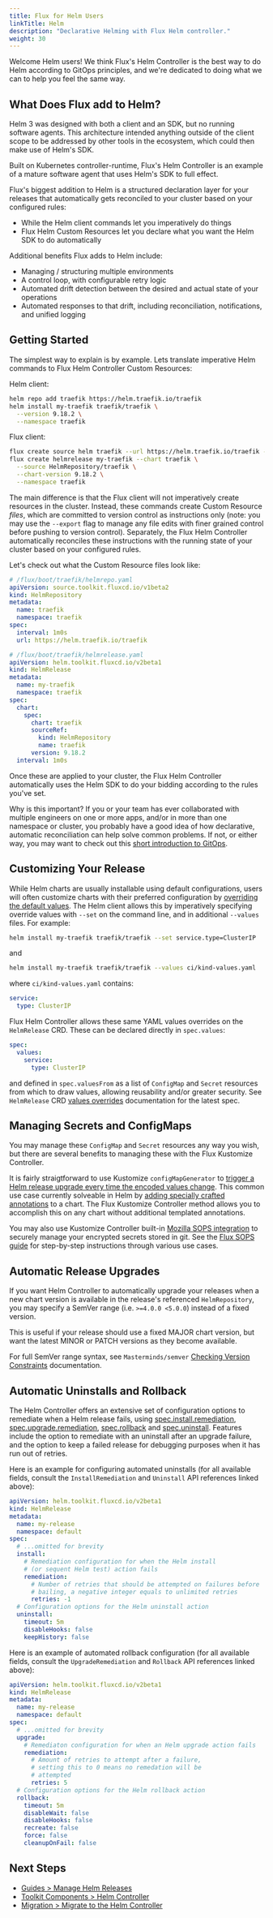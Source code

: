 ```yaml
---
title: Flux for Helm Users
linkTitle: Helm
description: "Declarative Helming with Flux Helm controller."
weight: 30
---
```


Welcome Helm users!
We think Flux's Helm Controller is the best way to do Helm according to GitOps principles,
and we're dedicated to doing what we can to help you feel the same way.

## What Does Flux add to Helm?

Helm 3 was designed with both a client and an SDK, but no running software agents.
This architecture intended anything outside of the client scope to be addressed by other tools in the ecosystem,
which could then make use of Helm's SDK.

Built on Kubernetes controller-runtime, Flux's Helm Controller is an example of a mature software
agent that uses Helm's SDK to full effect.

Flux's biggest addition to Helm is a structured declaration layer for your releases that
automatically gets reconciled to your cluster based on your configured rules:

- While the Helm client commands let you imperatively do things
- Flux Helm Custom Resources let you declare what you want the Helm SDK to do automatically

Additional benefits Flux adds to Helm include:

- Managing / structuring multiple environments
- A control loop, with configurable retry logic
- Automated drift detection between the desired and actual state of your operations
- Automated responses to that drift, including reconciliation, notifications, and unified logging

## Getting Started

The simplest way to explain is by example.
Lets translate imperative Helm commands to Flux Helm Controller Custom Resources:

Helm client:

```sh
helm repo add traefik https://helm.traefik.io/traefik
helm install my-traefik traefik/traefik \
  --version 9.18.2 \
  --namespace traefik
```

Flux client:

```sh
flux create source helm traefik --url https://helm.traefik.io/traefik --namespace traefik
flux create helmrelease my-traefik --chart traefik \
  --source HelmRepository/traefik \
  --chart-version 9.18.2 \
  --namespace traefik
```

The main difference is that the Flux client will not imperatively create resources in the cluster.
Instead, these commands create Custom Resource *files*, which are committed to version control
as instructions only (note: you may use the `--export` flag to manage any file edits with
finer grained control before pushing to version control).
Separately, the Flux Helm Controller automatically reconciles these instructions
with the running state of your cluster based on your configured rules.

Let's check out what the Custom Resource files look like:

```yaml
# /flux/boot/traefik/helmrepo.yaml
apiVersion: source.toolkit.fluxcd.io/v1beta2
kind: HelmRepository
metadata:
  name: traefik
  namespace: traefik
spec:
  interval: 1m0s
  url: https://helm.traefik.io/traefik
```

```yaml
# /flux/boot/traefik/helmrelease.yaml
apiVersion: helm.toolkit.fluxcd.io/v2beta1
kind: HelmRelease
metadata:
  name: my-traefik
  namespace: traefik
spec:
  chart:
    spec:
      chart: traefik
      sourceRef:
        kind: HelmRepository
        name: traefik
      version: 9.18.2
  interval: 1m0s
```

Once these are applied to your cluster, the Flux Helm Controller automatically
uses the Helm SDK to do your bidding according to the rules you've set.

Why is this important?
If you or your team has ever collaborated with multiple engineers on one or more apps,
and/or in more than one namespace or cluster, you probably have a good idea of how declarative,
automatic reconciliation can help solve common problems.
If not, or either way, you may want to check out this [short introduction to GitOps](https://youtu.be/r-upyR-cfDY).

## Customizing Your Release

While Helm charts are usually installable using default configurations,
users will often customize charts with their preferred configuration
by [overriding the default values](https://helm.sh/docs/intro/using_helm/#customizing-the-chart-before-installing).
The Helm client allows this by imperatively specifying override values with `--set` on the command line,
and in additional `--values` files. For example:

```sh
helm install my-traefik traefik/traefik --set service.type=ClusterIP
```

and

```sh
helm install my-traefik traefik/traefik --values ci/kind-values.yaml
```

where `ci/kind-values.yaml` contains:

```yaml
service:
  type: ClusterIP
```

Flux Helm Controller allows these same YAML values overrides on the `HelmRelease` CRD.
These can be declared directly in `spec.values`:

```yaml
spec:
  values:
    service:
      type: ClusterIP
```

and defined in `spec.valuesFrom` as a list of `ConfigMap` and `Secret` resources from which to draw values,
allowing reusability and/or greater security.
See `HelmRelease` CRD [values overrides](../components/helm/helmreleases.md#values-overrides)
documentation for the latest spec.

## Managing Secrets and ConfigMaps

You may manage these `ConfigMap` and `Secret` resources any way you wish,
but there are several benefits to managing these with the Flux Kustomize Controller.

It is fairly straigtforward to use Kustomize `configMapGenerator`
to [trigger a Helm release upgrade every time the encoded values change](../guides/helmreleases.md#refer-to-values-in-configmaps-generated-with-kustomize).
This common use case currently solveable in Helm
by [adding specially crafted annotations](https://helm.sh/docs/howto/charts_tips_and_tricks/#automatically-roll-deployments)
to a chart. The Flux Kustomize Controller method allows you to accomplish this
on any chart without additional templated annotations.

You may also use Kustomize Controller
built-in [Mozilla SOPS integration](/flux/components/kustomize/kustomization/#decryption)
to securely manage your encrypted secrets stored in git.
See the [Flux SOPS guide](/flux/guides/mozilla-sops/) for step-by-step instructions through various use cases.

## Automatic Release Upgrades

If you want Helm Controller to automatically upgrade your releases when a new chart version is available
in the release's referenced `HelmRepository`,
you may specify a SemVer range (i.e. `>=4.0.0 <5.0.0`) instead of a fixed version.

This is useful if your release should use a fixed MAJOR chart version,
but want the latest MINOR or PATCH versions as they become available.

For full SemVer range syntax,
see `Masterminds/semver`
[Checking Version Constraints](https://github.com/Masterminds/semver/blob/master/README.md#checking-version-constraints)
documentation.

## Automatic Uninstalls and Rollback

The Helm Controller offers an extensive set of configuration options to remediate when a Helm release fails,
using [spec.install.remediation](../components/helm/api.md#helm.toolkit.fluxcd.io/v2beta1.InstallRemediation),
[spec.upgrade.remediation](../components/helm/api.md#helm.toolkit.fluxcd.io/v2beta1.UpgradeRemediation),
[spec.rollback](../components/helm/api.md#helm.toolkit.fluxcd.io/v2beta1.Rollback)
and [spec.uninstall](../components/helm/api.md#helm.toolkit.fluxcd.io/v2beta1.Uninstall).
Features include the option to remediate with an uninstall after an upgrade failure,
and the option to keep a failed release for debugging purposes when it has run out of retries.

Here is an example for configuring automated uninstalls (for all available fields,
consult the `InstallRemediation` and `Uninstall` API references linked above):

```yaml
apiVersion: helm.toolkit.fluxcd.io/v2beta1
kind: HelmRelease
metadata:
  name: my-release
  namespace: default
spec:
  # ...omitted for brevity
  install:
    # Remediation configuration for when the Helm install
    # (or sequent Helm test) action fails
    remediation:
      # Number of retries that should be attempted on failures before
      # bailing, a negative integer equals to unlimited retries
      retries: -1
  # Configuration options for the Helm uninstall action
  uninstall:
    timeout: 5m
    disableHooks: false
    keepHistory: false
```

Here is an example of automated rollback configuration (for all available fields,
consult the `UpgradeRemediation` and `Rollback` API references linked above):

```yaml
apiVersion: helm.toolkit.fluxcd.io/v2beta1
kind: HelmRelease
metadata:
  name: my-release
  namespace: default
spec:
  # ...omitted for brevity
  upgrade:
    # Remediaton configuration for when an Helm upgrade action fails
    remediation:
      # Amount of retries to attempt after a failure,
      # setting this to 0 means no remedation will be
      # attempted
      retries: 5
  # Configuration options for the Helm rollback action
  rollback:
    timeout: 5m
    disableWait: false
    disableHooks: false
    recreate: false
    force: false
    cleanupOnFail: false
```

## Next Steps

- [Guides > Manage Helm Releases](../guides/helmreleases.md)
- [Toolkit Components > Helm Controller](../components/helm/_index.md)
- [Migration > Migrate to the Helm Controller](../migration/helm-operator-migration.md)
